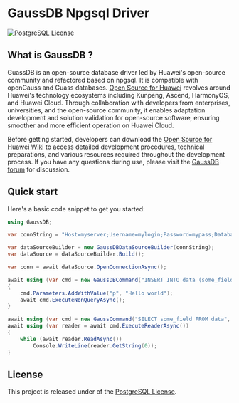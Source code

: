 # GaussDB Npgsql Driver

[![PostgreSQL License](https://img.shields.io/badge/License-PostgreSQL-blue.svg)](https://opensource.org/licenses/PostgreSQL)



## What is GaussDB ?

GuassDB is an open-source database driver led by Huawei's open-source community and refactored based on npgsql. It is compatible with openGauss and Guass databases. [Open Source for Huawei](https://developer.huaweicloud.com/programs/opensource/contributing/) revolves around Huawei's technology ecosystems including Kunpeng, Ascend, HarmonyOS, and Huawei Cloud. Through collaboration with developers from enterprises, universities, and the open-source community, it enables adaptation development and solution validation for open-source software, ensuring smoother and more efficient operation on Huawei Cloud.  

Before getting started, developers can download the [Open Source for Huawei Wiki](https://gitcode.com/HuaweiCloudDeveloper/OpenSourceForHuaweiWiki) to access detailed development procedures, technical preparations, and various resources required throughout the development process. If you have any questions during use, please visit the [GaussDB forum](https://bbs.huaweicloud.com/forum/forum-1350-1.html) for discussion.



## Quick start

Here's a basic code snippet to get you started:

```csharp
using GaussDB;

var connString = "Host=myserver;Username=mylogin;Password=mypass;Database=mydatabase";

var dataSourceBuilder = new GaussDBDataSourceBuilder(connString);
var dataSource = dataSourceBuilder.Build();

var conn = await dataSource.OpenConnectionAsync();

await using (var cmd = new GaussDBCommand("INSERT INTO data (some_field) VALUES (@p)", conn))
{
    cmd.Parameters.AddWithValue("p", "Hello world");
    await cmd.ExecuteNonQueryAsync();
}

await using (var cmd = new GaussCommand("SELECT some_field FROM data", conn))
await using (var reader = await cmd.ExecuteReaderAsync())
{
    while (await reader.ReadAsync())
        Console.WriteLine(reader.GetString(0));
}
```





## License
This project is released under of the [PostgreSQL License](https://opensource.org/license/PostgreSQL).
